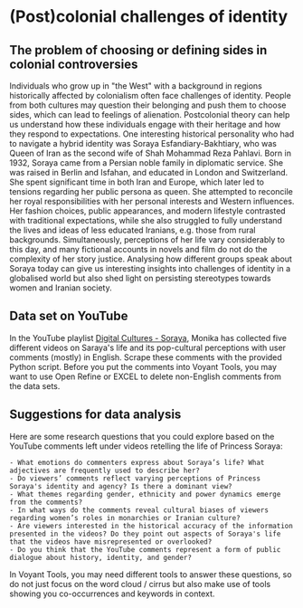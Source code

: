 # (Post)colonial challenges of identity

## The problem of choosing or defining sides in colonial controversies

Individuals who grow up in "the West" with a background in regions historically affected by colonialism often face challenges of identity. People from both cultures may question their belonging and push them to choose sides, which can lead to feelings of alienation. Postcolonial theory can help us understand how these individuals engage with their heritage and how they respond to expectations. One interesting historical personality who had to navigate a hybrid identity was Soraya Esfandiary-Bakhtiary, who was Queen of Iran as the second wife of Shah Mohammad Reza Pahlavi. Born in 1932, Soraya came from a Persian noble family in diplomatic service. She was raised in Berlin and Isfahan, and educated in London and Switzerland. She spent significant time in both Iran and Europe, which later led to tensions regarding her public persona as queen. She attempted to reconcile her royal responsibilities with her personal interests and Western influences. Her fashion choices, public appearances, and modern lifestyle contrasted with traditional expectations, while she also struggled to fully understand the lives and ideas of less educated Iranians, e.g. those from rural backgrounds. Simultaneously, perceptions of her life vary considerably to this day, and many fictional accounts in novels and film do not do the complexity of her story justice. Analysing how different groups speak about Soraya today can give us interesting insights into challenges of identity in a globalised world but also shed light on persisting stereotypes towards women and Iranian society.

 ## Data set on YouTube

 In the YouTube playlist [Digital Cultures - Soraya](https://youtube.com/playlist?list=PL5XPG366xWVvfpXZh_joch7pZp2ubV9w_&si=Xp1EaM2EgDo_5wh7), Monika has collected five different videos on Saraya's life and its pop-cultural perceptions with user comments (mostly) in English. Scrape these comments with the provided Python script. Before you put the comments into Voyant Tools, you may want to use Open Refine or EXCEL to delete non-English comments from the data sets.

 ## Suggestions for data analysis

Here are some research questions that you could explore based on the YouTube comments left under videos retelling the life of Princess Soraya:

    - What emotions do commenters express about Soraya’s life? What adjectives are frequently used to describe her?
    - Do viewers’ comments reflect varying perceptions of Princess Soraya's identity and agency? Is there a dominant view?
    - What themes regarding gender, ethnicity and power dynamics emerge from the comments?
    - In what ways do the comments reveal cultural biases of viewers regarding women’s roles in monarchies or Iranian culture?
    - Are viewers interested in the historical accuracy of the information presented in the videos? Do they point out aspects of Soraya's life that the videos have misrepresented or overlooked?
    - Do you think that the YouTube comments represent a form of public dialogue about history, identity, and gender?

In Voyant Tools, you may need different tools to answer these questions, so do not just focus on the word cloud / cirrus but also make use of tools showing you co-occurrences and keywords in context.
